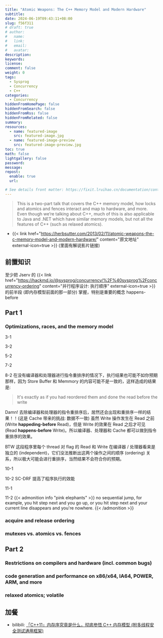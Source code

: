 ```yaml
---
title: "Atomic Weapons: The C++ Memory Model and Modern Hardware"
subtitle:
date: 2024-06-19T09:43:11+08:00
slug: f56f311
# draft: true
# author:
#   name:
#   link:
#   email:
#   avatar:
description:
keywords:
license:
comment: false
weight: 0
tags:
  - Sysprog
  - Concurrency
  - C++
categories:
  - Concurrency
hiddenFromHomePage: false
hiddenFromSearch: false
hiddenFromRss: false
hiddenFromRelated: false
summary:
resources:
  - name: featured-image
    src: featured-image.jpg
  - name: featured-image-preview
    src: featured-image-preview.jpg
toc: true
math: false
lightgallery: false
password:
message:
repost:
  enable: true
  url:

# See details front matter: https://fixit.lruihao.cn/documentation/content-management/introduction/#front-matter
---
```


> This is a two-part talk that covers the C++ memory model, how locks and atomics and fences interact and map to hardware, and more. Even though we’re talking about C++, much of this is also applicable to Java and .NET which have similar memory models, but not all the features of C++ (such as relaxed atomics).

<!--more-->

- {{< link href="https://herbsutter.com/2013/02/11/atomic-weapons-the-c-memory-model-and-modern-hardware/" content="原文地址" external-icon=true >}} (里面有解说影片链接)

## 前置知识

至少把 Jserv 的 {{< link href="https://hackmd.io/@sysprog/concurrency/%2F%40sysprog%2Fconcurrency-ordering" content="并行程序设计: 执行顺序" external-icon=true >}} 的前半段 (即内存模型前面的那一部分) 掌握，特别是重要的概念 happens-before

## Part 1

### Optimizations, races, and the memory model  

3-1

3-2

5-2

7-2

8-2 
在没有编译器和处理器进行指令重排序的情况下，执行结果也可能不如你预期那样，因为 Store Buffer 和 Memmory 的内容可能不是一致的，这样造成的结果是:

> It's exactly as if you had reordered them and done the read before the write

Damn! 去除编译器和处理器的指令重排序后，居然还会出现和重排序一样的结果！！(这是 Cache 带来的挑战: 数据不一致) 虽然 Write 操作发生在 Read 之前 (Write **happeding-before** Read)，但是 Write 的效果在 Read 之后才可见 (Read **happens-before** Write)。所以编译器、处理器和 Cache 都可以做到指令重排序的效果。

BTW 这段程序里每个 thread 对 flag 的 Read 和 Write 在编译器 / 处理器看来是独立的 (independent)，它们没法推断出这两个操作之间的顺序 (ordering) 关系，所以极大可能会进行重排序，当然结果不会符合你的预期。

10-1

10-2 SC-DRF 提高了程序执行的效能

11-1

11-2
{{< admonition info "pink elephants" >}}
no sequential jump, for example, you hit step next and you go up, or you hit step next and your current line disappears and you\'re nowhere.
{{< /admonition >}}

### acquire and release ordering

### mutexes vs. atomics vs. fences

## Part 2

### Restrictions on compilers and hardware (incl. common bugs)

### code generation and performance on x86/x64, IA64, POWER, ARM, and more

### relaxed atomics; volatile

## 加餐

- bilibili: [「C++11」内存序究竟是什么，彻底参悟 C++ 内存模型 (附多线程安全测试通用框架)](https://www.bilibili.com/video/BV1Qy411q7Xq/)

